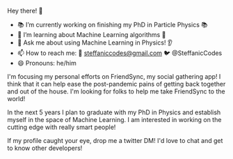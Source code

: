 Hey there! 👋

 - 📚 I’m currently working on finishing my PhD in Particle Physics 📚
 - 🤖 I’m learning about Machine Learning algorithms 🤖
 - 💬 Ask me about using Machine Learning in Physics! 👂
 - 📫 How to reach me: 📧 steffaniccodes@gmail.com 🐦 @SteffanicCodes
 - 😄 Pronouns: he/him

I'm focusing my personal efforts on FriendSync, my social gathering app! I think that it can help ease the post-pandemic pains of getting back together and out of the house.
I'm looking for folks to help me take FriendSync to the world! 

In the next 5 years I plan to graduate with my PhD in Physics and establish myself in the space of Machine Learning. I am interested in working on the cutting edge with really smart people!

If my profile caught your eye, drop me a twitter DM! I'd love to chat and get to know other developers!
